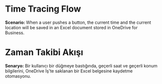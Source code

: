 # Time Tracing Flow
**Scenario:** When a user pushes a button, the current time and the current location will be saved in an Excel 
document stored in OneDrive for Business.

# Zaman Takibi Akışı
**Senaryo:** Bir kullanıcı bir düğmeye bastığında, geçerli saat ve geçerli konum bilgilerini, OneDrive İş'te saklanan bir Excel belgesine kaydetme otomasyonu.
